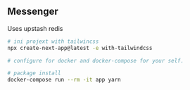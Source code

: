 ## Messenger

Uses upstash redis 

```bash
# ini projext with tailwincss
npx create-next-app@latest -e with-tailwindcss

# configure for docker and docker-compose for your self.
```


```bash
# package install
docker-compose run --rm -it app yarn
```